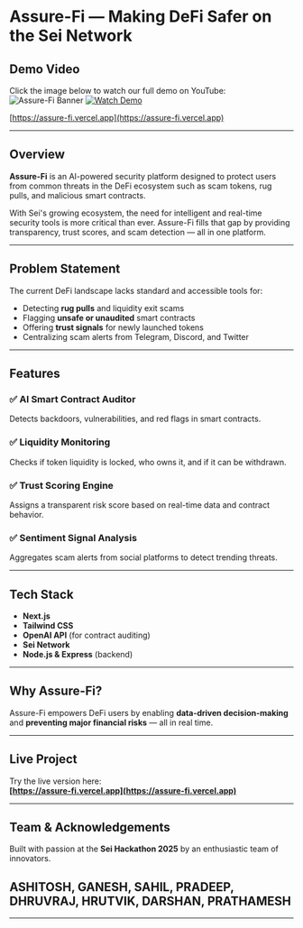 #  Assure-Fi — Making DeFi Safer on the Sei Network

##  Demo Video

Click the image below to watch our full demo on YouTube: 
![Assure-Fi Banner](https://img.shields.io/badge/Built%20for-Sei%20Hackathon-blue?style=for-the-badge)
[![Watch Demo](https://img.youtube.com/vi/Ibjt17GlV9c/0.jpg)](https://youtu.be/Ibjt17GlV9c)

[https://assure-fi.vercel.app](https://assure-fi.vercel.app)

---

##  Overview

**Assure-Fi** is an AI-powered security platform designed to protect users from common threats in the DeFi ecosystem such as scam tokens, rug pulls, and malicious smart contracts.

With Sei's growing ecosystem, the need for intelligent and real-time security tools is more critical than ever. Assure-Fi fills that gap by providing transparency, trust scores, and scam detection — all in one platform.

---

##  Problem Statement

The current DeFi landscape lacks standard and accessible tools for:

- Detecting **rug pulls** and liquidity exit scams  
- Flagging **unsafe or unaudited** smart contracts  
- Offering **trust signals** for newly launched tokens  
- Centralizing scam alerts from Telegram, Discord, and Twitter  

---

##  Features

### ✅ AI Smart Contract Auditor  
Detects backdoors, vulnerabilities, and red flags in smart contracts.

### ✅ Liquidity Monitoring  
Checks if token liquidity is locked, who owns it, and if it can be withdrawn.

### ✅ Trust Scoring Engine  
Assigns a transparent risk score based on real-time data and contract behavior.

### ✅ Sentiment Signal Analysis  
Aggregates scam alerts from social platforms to detect trending threats.

---

##  Tech Stack

- **Next.js**  
- **Tailwind CSS**  
- **OpenAI API** (for contract auditing)  
- **Sei Network**  
- **Node.js & Express** (backend)

---

##  Why Assure-Fi?

Assure-Fi empowers DeFi users by enabling **data-driven decision-making** and **preventing major financial risks** — all in real time.

---

##  Live Project

 Try the live version here:  
**[https://assure-fi.vercel.app](https://assure-fi.vercel.app)**

---

##  Team & Acknowledgements

Built with passion at the **Sei Hackathon 2025** by an enthusiastic team of innovators.
## ASHITOSH, GANESH, SAHIL, PRADEEP, DHRUVRAJ, HRUTVIK, DARSHAN, PRATHAMESH

---
